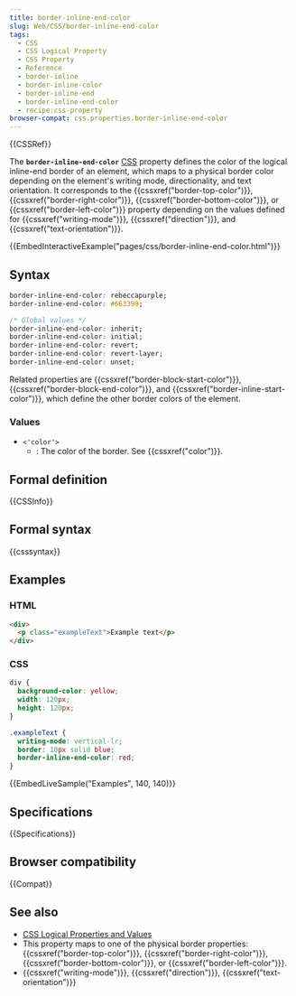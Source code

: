 ```yaml
---
title: border-inline-end-color
slug: Web/CSS/border-inline-end-color
tags:
  - CSS
  - CSS Logical Property
  - CSS Property
  - Reference
  - border-inline
  - border-inline-color
  - border-inline-end
  - border-inline-end-color
  - recipe:css-property
browser-compat: css.properties.border-inline-end-color
---
```

{{CSSRef}}

The **`border-inline-end-color`** [CSS](/en-US/docs/Web/CSS) property defines the color of the logical inline-end border of an element, which maps to a physical border color depending on the element's writing mode, directionality, and text orientation. It corresponds to the {{cssxref("border-top-color")}}, {{cssxref("border-right-color")}}, {{cssxref("border-bottom-color")}}, or {{cssxref("border-left-color")}} property depending on the values defined for {{cssxref("writing-mode")}}, {{cssxref("direction")}}, and {{cssxref("text-orientation")}}.

{{EmbedInteractiveExample("pages/css/border-inline-end-color.html")}}

## Syntax

```css
border-inline-end-color: rebeccapurple;
border-inline-end-color: #663399;

/* Global values */
border-inline-end-color: inherit;
border-inline-end-color: initial;
border-inline-end-color: revert;
border-inline-end-color: revert-layer;
border-inline-end-color: unset;
```

Related properties are {{cssxref("border-block-start-color")}}, {{cssxref("border-block-end-color")}}, and {{cssxref("border-inline-start-color")}}, which define the other border colors of the element.

### Values

- `<'color'>`
  - : The color of the border. See {{cssxref("color")}}.

## Formal definition

{{CSSInfo}}

## Formal syntax

{{csssyntax}}

## Examples

### HTML

```html
<div>
  <p class="exampleText">Example text</p>
</div>
```

### CSS

```css
div {
  background-color: yellow;
  width: 120px;
  height: 120px;
}

.exampleText {
  writing-mode: vertical-lr;
  border: 10px solid blue;
  border-inline-end-color: red;
}
```

{{EmbedLiveSample("Examples", 140, 140)}}

## Specifications

{{Specifications}}

## Browser compatibility

{{Compat}}

## See also

- [CSS Logical Properties and Values](/en-US/docs/Web/CSS/CSS_Logical_Properties)
- This property maps to one of the physical border properties: {{cssxref("border-top-color")}}, {{cssxref("border-right-color")}}, {{cssxref("border-bottom-color")}}, or {{cssxref("border-left-color")}}.
- {{cssxref("writing-mode")}}, {{cssxref("direction")}}, {{cssxref("text-orientation")}}
